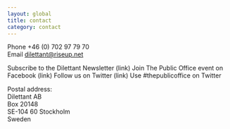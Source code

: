 ```yaml
---
layout: global
title: contact
category: contact
---
```


Phone +46 (0) 702 97 79 70  
Email dilettant@riseup.net  

Subscribe to the Dilettant Newsletter (link)
Join The Public Office event on Facebook (link)
Follow us on Twitter (link)
Use #thepublicoffice on Twitter

Postal address:   
Dilettant AB   
Box 20148   
SE-104 60 Stockholm   
Sweden   